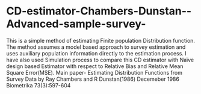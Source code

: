 # CD-estimator-Chambers-Dunstan--Advanced-sample-survey-
This is a simple method of estimating Finite population Distribution function. 
The method assumes a model based approach to survey estimation and uses auxiliary population information directly to the estimation process.
I have also used Simulation process to compare this CD estimator with Naïve design based Estimator with respect to Relative Bias and Relative Mean Square Error(MSE).
Main paper- Estimating Distribution Functions from Survey Data by Ray Chambers and R Dunstan(1986) Decemeber 1986 Biometrika 73(3):597-604 
